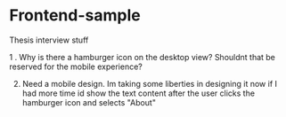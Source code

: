 # Frontend-sample
Thesis interview stuff

1 . Why is there a hamburger icon on the desktop view? Shouldnt that be reserved for the mobile experience?

2. Need a mobile design. Im taking some liberties in designing it now if I had more time id show the text content after the user clicks the hamburger icon and selects "About"
